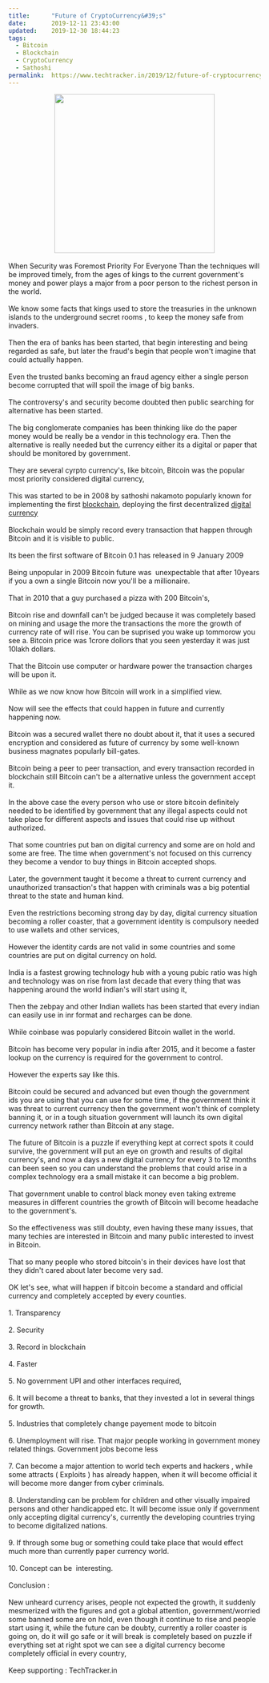 ```yaml
---
title:		"Future of CryptoCurrency&#39;s"
date:		2019-12-11 23:43:00
updated:	2019-12-30 18:44:23
tags: 
  - Bitcoin
  - Blockchain
  - CryptoCurrency
  - Sathoshi	
permalink:	https://www.techtracker.in/2019/12/future-of-cryptocurrency.html
---
```


<div dir="ltr" style="text-align: left;" trbidi="on">
<div>
<i></i></div>
<div style="font-style: italic;">
<div class="separator" style="font-style: italic;">
</div>
<div class="separator" style="clear: both; text-align: center;">
<a href="https://1.bp.blogspot.com/-BUu1gUZuR_4/Xgn39vX25yI/AAAAAAAAAUI/6Q2VQi9seH8O0vDln11B_wsgYF5SLJblwCLcBGAsYHQ/s1600/IMG_20191230_184139_309.jpg" imageanchor="1" style="margin-left: 1em; margin-right: 1em;"><img border="0" data-original-height="1278" data-original-width="1280" height="318" src="../../images/7737239394818739217-IMG_20191230_184139_309.jpg" width="320"></a></div>
<div class="separator" style="clear: both; text-align: center;">
<br></div>
</div>
When Security was Foremost Priority For Everyone Than the techniques will be improved timely, from the ages of kings to the current government's money and power plays a major from a poor person to the richest person in the world.<br>
<div>
<br></div>
<div>
We know some facts that kings used to store the treasuries in the unknown islands to the underground secret rooms , to keep the money safe from invaders.</div>
<div>
<br></div>
<div>
Then the era of banks has been started, that begin interesting and being regarded as safe, but later the fraud's begin that people won't imagine that could actually happen.</div>
<div>
<br></div>
<div>
Even the trusted banks becoming an fraud agency either a single person become corrupted that will spoil the image of big banks.</div>
<div>
<br></div>
<div>
The controversy's and security become doubted then public searching for alternative has been started.</div>
<div>
<br></div>
<div>
The big conglomerate companies has been thinking like do the paper money would be really be a vendor in this technology era. Then the alternative is really needed but the currency either its a digital or paper that should be monitored by government.</div>
<div>
<br></div>
<div>
They are several cyrpto currency's, like bitcoin, Bitcoin was the popular most priority considered digital currency,</div>
<div>
<br></div>
<div>
This was started to be in 2008 by sathoshi nakamoto popularly known for implementing the first&nbsp;<a href="https://en.m.wikipedia.org/wiki/Blockchain" title="Blockchain">blockchain</a>, deploying the first decentralized&nbsp;<a href="https://en.m.wikipedia.org/wiki/Digital_currency" title="Digital currency">digital currency</a></div>
<div>
<br></div>
<div>
Blockchain would be simply record every transaction that happen through Bitcoin and it is visible to public.</div>
<div>
<br></div>
<div>
Its been the first software of Bitcoin 0.1 has released in 9 January 2009</div>
<div>
<br></div>
<div>
Being unpopular in 2009 Bitcoin future was&nbsp; unexpectable that after 10years if you a own a single Bitcoin now you'll be a millionaire.</div>
<div>
<br></div>
<div>
That in 2010 that a guy purchased a pizza with 200 Bitcoin's,&nbsp;</div>
<div>
<br></div>
<div>
Bitcoin rise and downfall can't be judged because it was completely based on mining and usage the more the transactions the more the growth of currency rate of will rise. You can be suprised you wake up tommorow you see a. Bitcoin price was 1crore dollors that you seen yesterday it was just 10lakh dollars.</div>
<div>
<br></div>
<div>
That the Bitcoin use computer or hardware power the transaction charges will be upon it.</div>
<div>
<br></div>
<div>
While as we now know how Bitcoin will work in a simplified view.</div>
<div>
<br></div>
<div>
Now will see the effects that could happen in future and currently happening now.</div>
<div>
<br></div>
<div>
Bitcoin was a secured wallet there no doubt about it, that it uses a secured encryption and considered as future of currency by some well-known business magnates popularly bill-gates.</div>
<div>
<br></div>
<div>
Bitcoin being a peer to peer transaction, and every transaction recorded in blockchain still Bitcoin can't be a alternative unless the government accept it.</div>
<div>
<br></div>
<div>
In the above case the every person who use or store bitcoin definitely needed to be identified by government that any illegal aspects could not take place for different aspects and issues that could rise up without authorized.</div>
<div>
<br></div>
<div>
That some countries put ban on digital currency and some are on hold and some are free. The time when government's not focused on this currency they become a vendor to buy things in Bitcoin accepted shops.&nbsp;</div>
<div>
<br></div>
<div>
Later, the government taught it become a threat to current currency and unauthorized transaction's that happen with criminals was a big potential threat to the state and human kind.</div>
<div>
<br></div>
<div>
Even the restrictions becoming strong day by day, digital currency situation becoming a roller coaster, that a government identity is compulsory needed to use wallets and other services,</div>
<div>
<br></div>
<div>
However the identity cards are not valid in some countries and some countries are put on digital currency on hold.</div>
<div>
<br></div>
<div>
India is a fastest growing technology hub with a young pubic ratio was high and technology was on rise from last decade that every thing that was happening around the world indian's will start using it,</div>
<div>
<br></div>
<div>
Then the zebpay and other Indian wallets has been started that every indian can easily use in inr format and recharges can be done.</div>
<div>
<br></div>
<div>
While coinbase was popularly considered Bitcoin wallet in the world.</div>
<div>
<br></div>
<div>
Bitcoin has become very popular in india after 2015, and it become a faster lookup on the currency is required for the government to control.</div>
<div>
<br></div>
<div>
However the experts say like this.</div>
<div>
<br></div>
<div>
Bitcoin could be secured and advanced but even though the government ids you are using that you can use for some time, if the government think it was threat to current currency then the government won't think of complety banning it, or in a tough situation government will launch its own digital currency network rather than Bitcoin at any stage.</div>
<div>
<br></div>
<div>
The future of Bitcoin is a puzzle if everything kept at correct spots it could survive, the government will put an eye on growth and results of digital currency's, and now a days a new digital currency for every 3 to 12 months can been seen so you can understand the problems that could arise in a complex technology era a small mistake it can become a big problem.</div>
<div>
<br></div>
<div>
That government unable to control black money even taking extreme measures in different countries the growth of Bitcoin will become headache to the government's.</div>
<div>
<br></div>
<div>
So the effectiveness was still doubty, even having these many issues, that many techies are interested in Bitcoin and many public interested to invest in Bitcoin.</div>
<div>
<br></div>
<div>
That so many people who stored bitcoin's in their devices have lost that they didn't cared about later become very sad.</div>
<div>
<br></div>
<div>
OK let's see, what will happen if bitcoin become a standard and official currency and completely accepted by every counties.</div>
<div>
<br></div>
<div>
1. Transparency&nbsp;</div>
<div>
<br></div>
<div>
2. Security&nbsp;</div>
<div>
<br></div>
<div>
3. Record in blockchain</div>
<div>
<br></div>
<div>
4. Faster</div>
<div>
<br></div>
<div>
5. No government UPI and other interfaces required,&nbsp;</div>
<div>
<br></div>
<div>
6. It will become a threat to banks, that they invested a lot in several things for growth.</div>
<div>
<br></div>
<div>
5. Industries that completely change payement mode to bitcoin&nbsp;</div>
<div>
<br></div>
<div>
6. Unemployment will rise. That major people working in government money related things. Government jobs become less&nbsp;</div>
<div>
<br></div>
<div>
7. Can become a major attention to world tech experts and hackers , while some attracts ( Exploits ) has already happen, when it will become official it will become more danger from cyber criminals.</div>
<div>
<br></div>
<div>
8. Understanding can be problem for children and other visually impaired persons and other handicapped etc. It will become issue only if government only accepting digital currency's, currently the developing countries trying to become digitalized nations.</div>
<div>
<br></div>
<div>
9. If through some bug or something could take place that would effect much more than currently paper currency world.</div>
<div>
<br></div>
<div>
10. Concept can be&nbsp; interesting.</div>
<div>
<br></div>
<div>
Conclusion :&nbsp;</div>
<div>
<br></div>
<div>
New unheard currency arises, people not expected the growth, it suddenly mesmerized with the figures and got a global attention, government/worried some banned some are on hold, even though it continue to rise and people start using it, while the future can be doubty, currently a roller coaster is going on, do it will go safe or it will break is completely based on puzzle if everything set at right spot we can see a digital currency become completely official in every country,</div>
<div>
<br></div>
<div>
Keep supporting : TechTracker.in</div>
</div>
<!-- no comments on this post -->